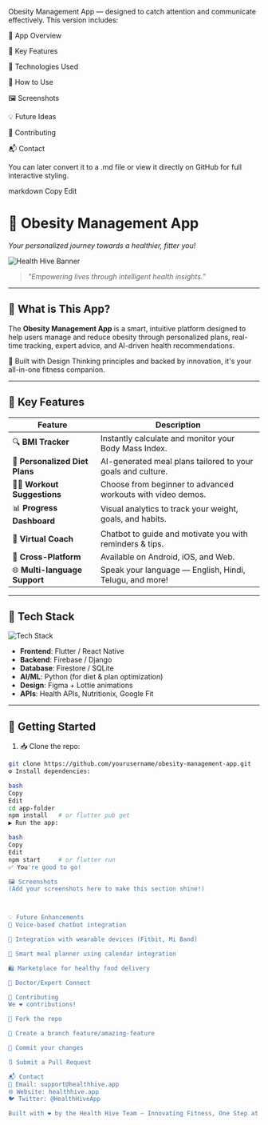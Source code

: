 Obesity Management App — designed to catch attention and communicate effectively. This version includes:

📱 App Overview

🎯 Key Features

🧠 Technologies Used

🚀 How to Use

🖼️ Screenshots

💡 Future Ideas

🤝 Contributing

📬 Contact

You can later convert it to a .md file or view it directly on GitHub for full interactive styling.

markdown
Copy
Edit
# 🧬 **Obesity Management App**  
_Your personalized journey towards a healthier, fitter you!_

![Health Hive Banner](https://img.freepik.com/free-vector/fitness-app-interface-concept_23-2148507073.jpg)  
> _"Empowering lives through intelligent health insights."_

---

## 📱 What is This App?

The **Obesity Management App** is a smart, intuitive platform designed to help users manage and reduce obesity through personalized plans, real-time tracking, expert advice, and AI-driven health recommendations.

🧠 Built with Design Thinking principles and backed by innovation, it's your all-in-one fitness companion.

---

## 🎯 Key Features

| Feature | Description |
|--------|-------------|
| 🔍 **BMI Tracker** | Instantly calculate and monitor your Body Mass Index. |
| 🥗 **Personalized Diet Plans** | AI-generated meal plans tailored to your goals and culture. |
| 🏃‍♂️ **Workout Suggestions** | Choose from beginner to advanced workouts with video demos. |
| 📊 **Progress Dashboard** | Visual analytics to track your weight, goals, and habits. |
| 💬 **Virtual Coach** | Chatbot to guide and motivate you with reminders & tips. |
| 📱 **Cross-Platform** | Available on Android, iOS, and Web. |
| 🌐 **Multi-language Support** | Speak your language — English, Hindi, Telugu, and more! |

---

## 🧠 Tech Stack

![Tech Stack](https://skillicons.dev/icons?i=python,flutter,firebase,figma,sqlite,html,css)

- **Frontend**: Flutter / React Native  
- **Backend**: Firebase / Django  
- **Database**: Firestore / SQLite  
- **AI/ML**: Python (for diet & plan optimization)  
- **Design**: Figma + Lottie animations  
- **APIs**: Health APIs, Nutritionix, Google Fit

---

## 🚀 Getting Started

1. 📥 Clone the repo:
```bash
git clone https://github.com/yourusername/obesity-management-app.git
⚙️ Install dependencies:

bash
Copy
Edit
cd app-folder
npm install   # or flutter pub get
▶️ Run the app:

bash
Copy
Edit
npm start     # or flutter run
✅ You're good to go!

🖼️ Screenshots
(Add your screenshots here to make this section shine!)



💡 Future Enhancements
🤖 Voice-based chatbot integration

🧬 Integration with wearable devices (Fitbit, Mi Band)

📅 Smart meal planner using calendar integration

🛍️ Marketplace for healthy food delivery

🏥 Doctor/Expert Connect

🤝 Contributing
We ❤️ contributions!

🍴 Fork the repo

📌 Create a branch feature/amazing-feature

💾 Commit your changes

🔃 Submit a Pull Request

📬 Contact
📧 Email: support@healthhive.app
🌐 Website: healthhive.app
🐦 Twitter: @HealthHiveApp

Built with ❤️ by the Health Hive Team — Innovating Fitness, One Step at a Time!
